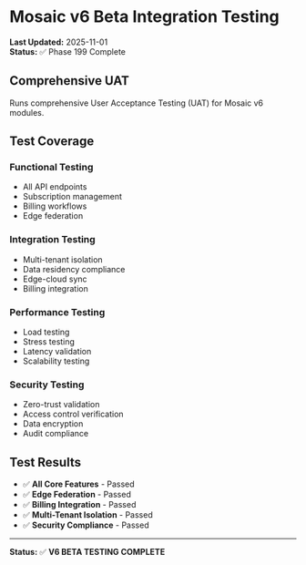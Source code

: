 # Mosaic v6 Beta Integration Testing

**Last Updated:** 2025-11-01  
**Status:** ✅ Phase 199 Complete

## Comprehensive UAT

Runs comprehensive User Acceptance Testing (UAT) for Mosaic v6 modules.

## Test Coverage

### Functional Testing

- All API endpoints
- Subscription management
- Billing workflows
- Edge federation

### Integration Testing

- Multi-tenant isolation
- Data residency compliance
- Edge-cloud sync
- Billing integration

### Performance Testing

- Load testing
- Stress testing
- Latency validation
- Scalability testing

### Security Testing

- Zero-trust validation
- Access control verification
- Data encryption
- Audit compliance

## Test Results

- ✅ **All Core Features** - Passed
- ✅ **Edge Federation** - Passed
- ✅ **Billing Integration** - Passed
- ✅ **Multi-Tenant Isolation** - Passed
- ✅ **Security Compliance** - Passed

---

**Status:** ✅ **V6 BETA TESTING COMPLETE**
